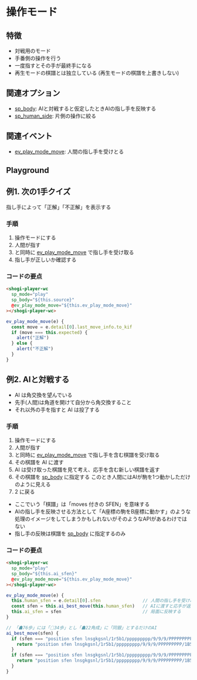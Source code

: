 # 操作モード

## 特徴

* 対戦用のモード
* 手番側の操作を行う
* 一度指すとその手が最終手になる
* 再生モードの棋譜とは独立している (再生モードの棋譜を上書きしない)

## 関連オプション

* [sp_body](/reference/props/#sp-body): AIと対戦すると仮定したときAIの指し手を反映する
* [sp_human_side](/reference/props/#sp-human-side): 片側の操作に絞る

## 関連イベント

* [ev_play_mode_move](/reference/event/#ev-play-mode-move-hash-object): 人間の指し手を受けとる

## Playground

<template>
<div class="play_mode_playground">
  <ShogiPlayerWcWrapper
    sp_mode="play"
    @ev_play_mode_move="ev_play_mode_move"
    sp_controller
    />
  <ul>
    <li v-for="e in list">{{e}}</li>
  </ul>
</div>
</template>

<script>
export default {
  data() {
    return {
      list: [],
    }
  },
  methods: {
    ev_play_mode_move(e) {
      this.list.length = e.detail[0].turn - 1
      this.list.push(e.detail[0].last_move_info.to_kif)
    },
  },
}
</script>

<style lang="styl">
.play_mode_playground
  ul
    list-style-type: none
    font-size: 0.75rem
    display: flex
    flex-wrap: wrap
    gap: 0.5rem
</style>

## 例1. 次の1手クイズ

<CustomizeExample name="quiz" :width="250" :height="340" />

指し手によって「正解」「不正解」を表示する

### 手順

1. 操作モードにする
1. 人間が指す
1. と同時に [ev_play_mode_move](/reference/event/#ev-play-mode-move-hash-object) で指し手を受け取る
1. 指し手が正しいか確認する

### コードの要点

```html
<shogi-player-wc
  sp_mode="play"
  sp_body="${this.source}"
  @ev_play_mode_move="${this.ev_play_mode_move}"
></shogi-player-wc>
```

```javascript
ev_play_mode_move(e) {
  const move = e.detail[0].last_move_info.to_kif
  if (move === this.expected) {
    alert("正解")
  } else {
    alert("不正解")
  }
}
```

## 例2. AIと対戦する

<CustomizeExample name="human_vs_ai" :width="250" :height="370" />

* AI は角交換を望んでいる
* 先手(人間)は角道を開けて自分から角交換すること
* それ以外の手を指すと AI は投了する

### 手順

1. 操作モードにする
1. 人間が指す
1. と同時に [ev_play_mode_move](/reference/event/#ev-play-mode-move-hash-object) で指し手を含む棋譜を受け取る
1. その棋譜を AI に渡す
1. AI は受け取った棋譜を見て考え、応手を含む新しい棋譜を返す
1. その棋譜を [sp_body](/reference/props/#sp-body) に指定する
   このとき人間にはAIが駒を1つ動かしただけのように見える
1. 2 に戻る

* ここでいう「棋譜」は「moves 付きの SFEN」を意味する
* AIの指し手を反映させる方法として「A座標の駒をB座標に動かす」のような処理のイメージをしてしまうかもしれないがそのようなAPIがあるわけではない
* 指し手の反映は棋譜を [sp_body](/reference/props/#sp-body) に指定するのみ

### コードの要点

```html
<shogi-player-wc
  sp_mode="play"
  sp_body="${this.ai_sfen}"
  @ev_play_mode_move="${this.ev_play_mode_move}"
></shogi-player-wc>
```

```javascript
ev_play_mode_move(e) {
  this.human_sfen = e.detail[0].sfen                // 人間の指し手を受け取って
  const sfen = this.ai_best_move(this.human_sfen)   // AIに渡すと応手が返ってくるので
  this.ai_sfen = sfen                               // 局面に反映する
}

// 「☗76歩」には「☖34歩」とし「☗22角成」に「同銀」とするだけのAI
ai_best_move(sfen) {
  if (sfen === "position sfen lnsgkgsnl/1r5b1/ppppppppp/9/9/9/PPPPPPPPP/1B5R1/LNSGKGSNL b - 1 moves 7g7f") {
    return "position sfen lnsgkgsnl/1r5b1/ppppppppp/9/9/9/PPPPPPPPP/1B5R1/LNSGKGSNL b - 1 moves 7g7f 3c3d"
  }
  if (sfen === "position sfen lnsgkgsnl/1r5b1/ppppppppp/9/9/9/PPPPPPPPP/1B5R1/LNSGKGSNL b - 1 moves 7g7f 3c3d 8h2b+") {
    return "position sfen lnsgkgsnl/1r5b1/ppppppppp/9/9/9/PPPPPPPPP/1B5R1/LNSGKGSNL b - 1 moves 7g7f 3c3d 8h2b+ 3a2b"
  }
}
```

